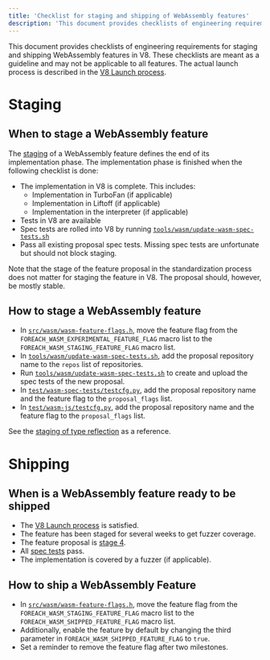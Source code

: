 ```yaml
---
title: 'Checklist for staging and shipping of WebAssembly features'
description: 'This document provides checklists of engineering requirements on when to stage and ship a WebAssembly feature in V8.'
---
```

This document provides checklists of engineering requirements for staging and shipping WebAssembly features in V8. These checklists are meant
as a guideline and may not be applicable to all features. The actual launch
process is described in the [V8 Launch process](https://v8.dev/docs/feature-launch-process).

# Staging

## When to stage a WebAssembly feature

The [staging](https://docs.google.com/document/d/1ZgyNx7iLtRByBtbYi1GssWGefXXciLeADZBR_FxG-hE) of a WebAssembly feature defines the end of its implementation phase. The implementation phase is finished when the following checklist is done:

- The implementation in V8 is complete. This includes:
    - Implementation in TurboFan (if applicable)
    - Implementation in Liftoff (if applicable)
    - Implementation in the interpreter (if applicable)
- Tests in V8 are available
- Spec tests are rolled into V8 by running [`tools/wasm/update-wasm-spec-tests.sh`](https://cs.chromium.org/chromium/src/v8/tools/wasm/update-wasm-spec-tests.sh)
- Pass all existing proposal spec tests. Missing spec tests are unfortunate but should not block staging.

Note that the stage of the feature proposal in the standardization process does not matter for staging the feature in V8. The proposal should, however, be mostly stable.

## How to stage a WebAssembly feature

- In [`src/wasm/wasm-feature-flags.h`](https://cs.chromium.org/chromium/src/v8/src/wasm/wasm-feature-flags.h), move the feature flag from the `FOREACH_WASM_EXPERIMENTAL_FEATURE_FLAG` macro list to the `FOREACH_WASM_STAGING_FEATURE_FLAG` macro list.
- In [`tools/wasm/update-wasm-spec-tests.sh`](https://cs.chromium.org/chromium/src/v8/tools/wasm/update-wasm-spec-tests.sh), add the proposal repository name to the `repos` list of repositories.
- Run [`tools/wasm/update-wasm-spec-tests.sh`](https://cs.chromium.org/chromium/src/v8/tools/wasm/update-wasm-spec-tests.sh) to create and upload the spec tests of the new proposal.
- In [`test/wasm-spec-tests/testcfg.py`](https://cs.chromium.org/chromium/src/v8/test/wasm-spec-tests/testcfg.py), add the proposal repository name and the feature flag to the `proposal_flags` list.
- In [`test/wasm-js/testcfg.py`](https://cs.chromium.org/chromium/src/v8/test/wasm-js/testcfg.py), add the proposal repository name and the feature flag to the `proposal_flags` list.

See the [staging of type reflection](https://crrev.com/c/1771791) as a reference.

# Shipping

## When is a WebAssembly feature ready to be shipped

- The [V8 Launch process](https://v8.dev/docs/feature-launch-process) is satisfied.
- The feature has been staged for several weeks to get fuzzer coverage.
- The feature proposal is [stage 4](https://github.com/WebAssembly/proposals).
- All [spec tests](https://github.com/WebAssembly/spec/tree/master/test) pass.
- The implementation is covered by a fuzzer (if applicable).

## How to ship a WebAssembly Feature

- In [`src/wasm/wasm-feature-flags.h`](https://cs.chromium.org/chromium/src/v8/src/wasm/wasm-feature-flags.h), move the feature flag from the `FOREACH_WASM_STAGING_FEATURE_FLAG` macro list to the `FOREACH_WASM_SHIPPED_FEATURE_FLAG` macro list.
- Additionally, enable the feature by default by changing the third parameter in `FOREACH_WASM_SHIPPED_FEATURE_FLAG` to `true`.
- Set a reminder to remove the feature flag after two milestones.
